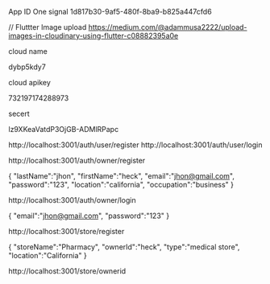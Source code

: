 App ID One signal 
1d817b30-9af5-480f-8ba9-b825a447cfd6

// Fluttter Image upload 
https://medium.com/@adammusa2222/upload-images-in-cloudinary-using-flutter-c08882395a0e


cloud name

dybp5kdy7



cloud apikey

732197174288973



secert

lz9XKeaVatdP3OjGB-ADMlRPapc




http://localhost:3001/auth/user/register
http://localhost:3001/auth/user/login


http://localhost:3001/auth/owner/register

{
  "lastName":"jhon",
  "firstName":"heck",
  "email":"jhon@gmail.com",
  "password":"123",
  "location":"california",
  "occupation":"business"
}

http://localhost:3001/auth/owner/login

{
  "email":"jhon@gmail.com",
  "password":"123"
}

http://localhost:3001/store/register

{
  "storeName":"Pharmacy",
  "ownerId":"heck",
  "type":"medical store",
  "location":"California"
}

http://localhost:3001/store/ownerid